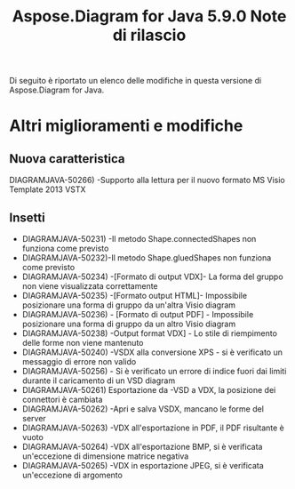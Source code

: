 ﻿---
title: Aspose.Diagram for Java 5.9.0 Note di rilascio
type: docs
weight: 10
url: /it/java/aspose-diagram-for-java-5-9-0-release-notes/
---
Di seguito è riportato un elenco delle modifiche in questa versione di Aspose.Diagram for Java.
# **Altri miglioramenti e modifiche**
## **Nuova caratteristica**
DIAGRAMJAVA-50266) -Supporto alla lettura per il nuovo formato MS Visio Template 2013 VSTX
## **Insetti**
- DIAGRAMJAVA-50231) -Il metodo Shape.connectedShapes non funziona come previsto
- DIAGRAMJAVA-50232)-Il metodo Shape.gluedShapes non funziona come previsto
- DIAGRAMJAVA-50234) -[Formato di output VDX]- La forma del gruppo non viene visualizzata correttamente
- DIAGRAMJAVA-50235) -[Formato output HTML]- Impossibile posizionare una forma di gruppo da un'altra Visio diagram
- DIAGRAMJAVA-50236) - [Formato di output PDF] - Impossibile posizionare una forma di gruppo da un altro Visio diagram
- DIAGRAMJAVA-50238) -Output format VDX] - Lo stile di riempimento delle forme non viene mantenuto
- DIAGRAMJAVA-50240) -VSDX alla conversione XPS - si è verificato un messaggio di errore non valido
- DIAGRAMJAVA-50256) - Si è verificato un errore di indice fuori dai limiti durante il caricamento di un VSD diagram
- DIAGRAMJAVA-50261) Esportazione da -VSD a VDX, la posizione dei connettori è cambiata
- DIAGRAMJAVA-50262) -Apri e salva VSDX, mancano le forme del server
- DIAGRAMJAVA-50263) -VDX all'esportazione in PDF, il PDF risultante è vuoto
- DIAGRAMJAVA-50264) -VDX all'esportazione BMP, si è verificata un'eccezione di dimensione matrice negativa
- DIAGRAMJAVA-50265) -VDX in esportazione JPEG, si è verificata un'eccezione di argomento
